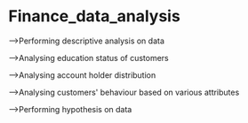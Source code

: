 # Finance_data_analysis

-->Performing descriptive analysis on data

-->Analysing education status of customers

-->Analysing account holder distribution

-->Analysing customers' behaviour based on various attributes

-->Performing hypothesis on data
